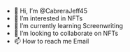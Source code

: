 - 👋 Hi, I’m @CabreraJeff45
- 👀 I’m interested in NFTs
- 🌱 I’m currently learning Screenwriting
- 💞️ I’m looking to collaborate on NFTs
- 📫 How to reach me Email

<!---
CabreraJeff45/CabreraJeff45 is a ✨ special ✨ repository because its `README.md` (this file) appears on your GitHub profile.
You can click the Preview link to take a look at your changes.
--->
